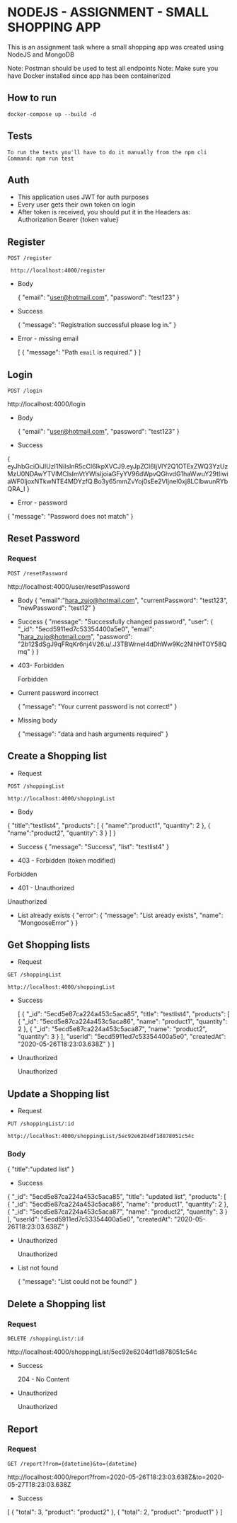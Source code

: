 # NODEJS - ASSIGNMENT - SMALL SHOPPING APP

This is an assignment task where a small shopping app was created using NodeJS and MongoDB

Note: Postman should be used to test all endpoints
Note: Make sure you have Docker installed since app has been containerized

## How to run

    docker-compose up --build -d

## Tests

    To run the tests you'll have to do it manually from the npm cli 
    Command: npm run test

## Auth

- This application uses JWT for auth purposes
- Every user gets their own token on login
- After token is received, you should put it in the Headers as: Authorization Bearer {token value}

## Register

`POST /register`

     http://localhost:4000/register

- Body

    {
        "email": "user@hotmail.com",
        "password": "test123"
    }

- Success

    {
        "message": "Registration successful please log in."
    }

- Error - missing email 

  [
    {
        "message": "Path `email` is required."
    }
  ]


## Login

`POST /login`

   http://localhost:4000/login

- Body

    {
        "email": "user@hotmail.com",
        "password": "test123"
    }

- Success

{
    eyJhbGciOiJIUzI1NiIsInR5cCI6IkpXVCJ9.eyJpZCI6IjVlY2Q1OTExZWQ3YzUzMzU0NDAwYTVlMCIsImVtYWlsIjoiaGFyYV96dWpvQGhvdG1haWwuY29tIiwiaWF0IjoxNTkwNTE4MDYzfQ.Bo3y65mmZvYoj0sEe2VIjneI0xj8LClbwunRYbQRA_I
}

- Error - password

{
    "message": "Password does not match"
}


## Reset Password

### Request

`POST /resetPassword`

   http://localhost:4000/user/resetPassword

- Body
{
	"email":"hara_zujo@hotmail.com",
	"currentPassword": "test123",
	"newPassword": "test12"
}
- Success
{
    "message": "Successfully changed password",
    "user": {
        "_id": "5ecd5911ed7c53354400a5e0",
        "email": "hara_zujo@hotmail.com",
        "password": "$2b$12$dSgJ9qFRqKr6nj4V26.u/.J3TBWrneI4dDhWw9Kc2NlhHTOY58Qmq"
    }
}

- 403- Forbidden

   Forbidden

- Current password incorrect

  {
    "message": "Your current password is not correct!"
  }

- Missing body

  {
    "message": "data and hash arguments required"
  }


## Create a Shopping list

- Request

`POST /shoppingList`

    http://localhost:4000/shoppingList

- Body

{
	"title":"testlist4",
	"products": [
		{
            "name":"product1",
			"quantity": 2
		},
		{
		"name":"product2",
		"quantity": 3
		}
	]
}

- Success
{
    "message": "Success",
    "list": "testlist4"
}

- 403 - Forbidden (token modified)

 Forbidden

 - 401 - Unauthorized
 
 Unauthorized

- List already exists
  {
    "error": {
        "message": "List aready exists",
        "name": "MongooseError"
    }
}


## Get Shopping lists

- Request

`GET /shoppingList`

    http://localhost:4000/shoppingList

- Success

    [
        {
            "_id": "5ecd5e87ca224a453c5aca85",
            "title": "testlist4",
            "products": [
                {
                    "_id": "5ecd5e87ca224a453c5aca86",
                    "name": "product1",
                    "quantity": 2
                },
                {
                    "_id": "5ecd5e87ca224a453c5aca87",
                    "name": "product2",
                    "quantity": 3
                }
            ],
            "userId": "5ecd5911ed7c53354400a5e0",
            "createdAt": "2020-05-26T18:23:03.638Z"
        }
    ]
- Unauthorized

  Unauthorized

## Update a Shopping list

- Request

`PUT /shoppingList/:id`

    http://localhost:4000/shoppingList/5ec92e6204df1d878051c54c

### Body

 {
   "title":"updated list"
 }

- Success

 {
    "_id": "5ecd5e87ca224a453c5aca85",
    "title": "updated list",
    "products": [
        {
            "_id": "5ecd5e87ca224a453c5aca86",
            "name": "product1",
            "quantity": 2
        },
        {
            "_id": "5ecd5e87ca224a453c5aca87",
            "name": "product2",
            "quantity": 3
        }
    ],
    "userId": "5ecd5911ed7c53354400a5e0",
    "createdAt": "2020-05-26T18:23:03.638Z"
}

- Unauthorized

   Unauthorized 

- List not found

  {
    "message": "List could not be found!"
  }



## Delete a Shopping list

### Request

`DELETE /shoppingList/:id`

   http://localhost:4000/shoppingList/5ec92e6204df1d878051c54c


- Success

    204 - No Content

- Unauthorized
 
    Unauthorized


## Report

### Request

`GET /report?from={datetime}&to={datetime}`

   http://localhost:4000/report?from=2020-05-26T18:23:03.638Z&to=2020-05-27T18:23:03.638Z

- Success

[
    {
        "total": 3,
        "product": "product2"
    },
    {
        "total": 2,
        "product": "product1"
    }
]